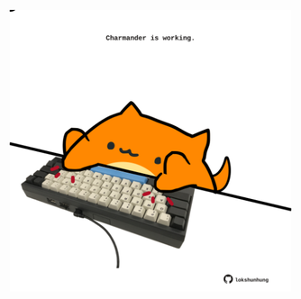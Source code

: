 <!-- built at 17/07/2024, 24:01:22 UTC -->
<p align="center">
  <img width="500" height="500" src="./ReadmeImage.svg">
</p>
